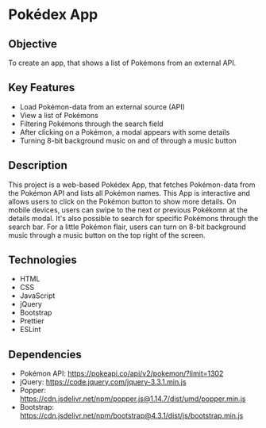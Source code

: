 # Pokédex App

## Objective
To create an app, that shows a list of Pokémons from an external API.

## Key Features
- Load Pokémon-data from an external source (API)
- View a list of Pokémons
- Filtering Pokémons through the search field
- After clicking on a Pokémon, a modal appears with some details
- Turning 8-bit background music on and of through a music button
  
## Description
This project is a web-based Pokédex App, that fetches Pokémon-data from the Pokémon API and lists all Pokémon names. This App is interactive and allows users to click on the Pokémon button to show more details. On mobile devices, users can swipe to the next or previous Pokékomn at the details modal. It's also possible to search for specific Pokémons through the search bar. For a little Pokémon flair, users can turn on 8-bit background music through a music button on the top right of the screen.

## Technologies
- HTML
- CSS
- JavaScript
- jQuery
- Bootstrap
- Prettier
- ESLint

## Dependencies
- Pokémon API: https://pokeapi.co/api/v2/pokemon/?limit=1302
- jQuery: https://code.jquery.com/jquery-3.3.1.min.js
- Popper: https://cdn.jsdelivr.net/npm/popper.js@1.14.7/dist/umd/popper.min.js
- Bootstrap: https://cdn.jsdelivr.net/npm/bootstrap@4.3.1/dist/js/bootstrap.min.js